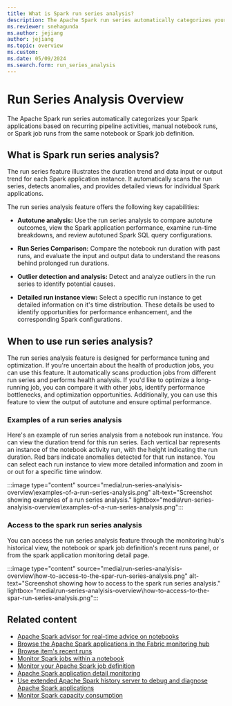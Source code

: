 ```yaml
---
title: What is Spark run series analysis?
description: The Apache Spark run series automatically categorizes your Spark applications based on recurring pipeline activities, manual notebook runs, or Spark job runs from the same notebook or Spark job definition.
ms.reviewer: snehagunda
ms.author: jejiang
author: jejiang
ms.topic: overview
ms.custom:
ms.date: 05/09/2024
ms.search.form: run_series_analysis
---
```


# Run Series Analysis Overview 

The Apache Spark run series automatically categorizes your Spark applications based on recurring pipeline activities, manual notebook runs, or Spark job runs from the same notebook or Spark job definition.

## What is Spark run series analysis? 

The run series feature illustrates the duration trend and data input or output  trend for each Spark application instance. It automatically scans the run series, detects anomalies, and provides detailed views for individual Spark applications.

The run series analysis feature offers the following key capabilities:

- **Autotune analysis:** Use the run series analysis to compare autotune outcomes, view the Spark application performance, examine run-time breakdowns, and review autotuned Spark SQL query configurations.

- **Run Series Comparison:** Compare the notebook run duration with past runs, and evaluate the input and output data to understand the reasons behind prolonged run durations.

- **Outlier detection and analysis:** Detect and analyze outliers in the run series to identify potential causes.

- **Detailed run instance view:** Select a specific run instance to get detailed information on it's time distribution. These details be used to identify opportunities for performance enhancement, and the corresponding Spark configurations.

## When to use run series analysis?

The run series analysis feature is designed for performance tuning and optimization. If you're uncertain about the health of production jobs, you can use this feature. It automatically scans production jobs from different run series and performs health analysis. If you'd like to optimize a long-running job, you can compare it with other jobs, identify performance bottlenecks, and optimization opportunities. Additionally, you can use this feature to view the output of autotune and ensure optimal performance.

### Examples of a run series analysis 

Here's an example of run series analysis from a notebook run instance. You can view the duration trend for this run series. Each vertical bar represents an instance of the notebook activity run, with the height indicating the run duration. Red bars indicate anomalies detected for that run instance. You can select each run instance to view more detailed information and zoom in or out for a specific time window.

:::image type="content" source="media\run-series-analyisis-overview\examples-of-a-run-series-analysis.png" alt-text="Screenshot showing examples of a run series analysis." lightbox="media\run-series-analyisis-overview\examples-of-a-run-series-analysis.png":::

### Access to the spark run series analysis

You can access the run series analysis feature through the monitoring hub's historical view, the notebook or spark job definition's recent runs panel, or from the spark application monitoring detail page. 

:::image type="content" source="media\run-series-analyisis-overview\how-to-access-to-the-spar-run-series-analysis.png" alt-text="Screenshot showing how to access to the spark run series analysis." lightbox="media\run-series-analyisis-overview\how-to-access-to-the-spar-run-series-analysis.png":::

## Related content

- [Apache Spark advisor for real-time advice on notebooks](spark-advisor-introduction.md)
- [Browse the Apache Spark applications in the Fabric monitoring hub](browse-spark-applications-monitoring-hub.md)
- [Browse item's recent runs](spark-item-recent-runs.md)
- [Monitor Spark jobs within a notebook](spark-monitor-debug.md)
- [Monitor your Apache Spark job definition](monitor-spark-job-definitions.md)
- [Apache Spark application detail monitoring](spark-detail-monitoring.md)
- [Use extended Apache Spark history server to debug and diagnose Apache Spark applications](apache-spark-history-server.md)
- [Monitor Spark capacity consumption](../data-engineering/monitor-spark-capacity-consumption.md)
